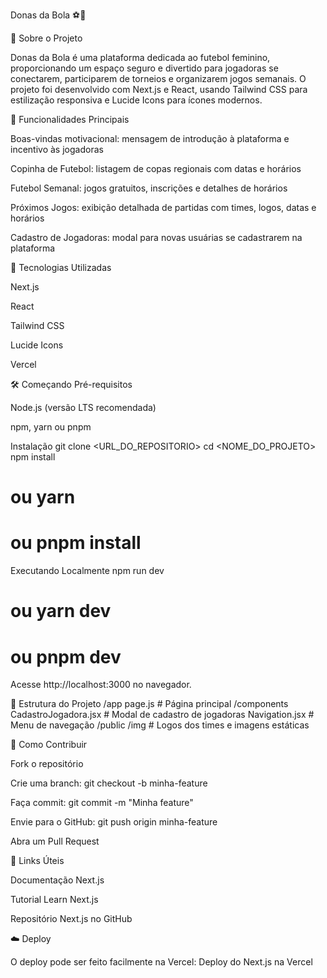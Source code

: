 Donas da Bola ⚽💜

💜 Sobre o Projeto

Donas da Bola é uma plataforma dedicada ao futebol feminino, proporcionando um espaço seguro e divertido para jogadoras se conectarem, participarem de torneios e organizarem jogos semanais.
O projeto foi desenvolvido com Next.js e React, usando Tailwind CSS para estilização responsiva e Lucide Icons para ícones modernos.

🌟 Funcionalidades Principais

Boas-vindas motivacional: mensagem de introdução à plataforma e incentivo às jogadoras

Copinha de Futebol: listagem de copas regionais com datas e horários

Futebol Semanal: jogos gratuitos, inscrições e detalhes de horários

Próximos Jogos: exibição detalhada de partidas com times, logos, datas e horários

Cadastro de Jogadoras: modal para novas usuárias se cadastrarem na plataforma

🚀 Tecnologias Utilizadas

Next.js

React

Tailwind CSS

Lucide Icons

Vercel

🛠️ Começando
Pré-requisitos

Node.js (versão LTS recomendada)

npm, yarn ou pnpm

Instalação
git clone <URL_DO_REPOSITORIO>
cd <NOME_DO_PROJETO>
npm install
# ou yarn
# ou pnpm install

Executando Localmente
npm run dev
# ou yarn dev
# ou pnpm dev


Acesse http://localhost:3000
 no navegador.

📂 Estrutura do Projeto
/app
  page.js                   # Página principal
/components
  CadastroJogadora.jsx      # Modal de cadastro de jogadoras
  Navigation.jsx            # Menu de navegação
/public
  /img                      # Logos dos times e imagens estáticas

🤝 Como Contribuir

Fork o repositório

Crie uma branch: git checkout -b minha-feature

Faça commit: git commit -m "Minha feature"

Envie para o GitHub: git push origin minha-feature

Abra um Pull Request

🔗 Links Úteis

Documentação Next.js

Tutorial Learn Next.js

Repositório Next.js no GitHub

☁️ Deploy

O deploy pode ser feito facilmente na Vercel:
Deploy do Next.js na Vercel